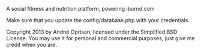 A social fitness and nutrition platform, powering iburnd.com

Make sure that you update the config/database.php with your credentials.

Copyright 2013 by Andrei Oprisan, licensed under the Simplified BSD License.
You may use it for personal and commercial purposes, just give me credit when you are.

